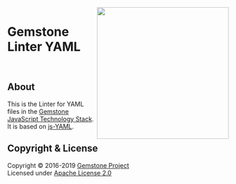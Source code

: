 
<img src="https://rawgit.com/gemstonejs/gemstone-artwork/master/gemstone-logo-white.svg" width="300" align="right" alt=""/>

Gemstone Linter YAML
====================

<p/>
<img src="https://nodei.co/npm/gemstone-linter-yaml.png?downloads=true&stars=true" alt=""/>
<p/>
<img src="https://david-dm.org/rse/gemstone-linter-yaml.png" alt=""/>

About
-----

This is the Linter for YAML files in the
[Gemstone JavaScript Technology Stack](http://gemstonejs.com).
It is based on [js-YAML](http://nodeca.github.io/js-yaml/).

Copyright &amp; License
-----------------------

Copyright &copy; 2016-2019 [Gemstone Project](http://gemstonejs.com)<br/>
Licensed under [Apache License 2.0](https://spdx.org/licenses/Apache-2.0)

